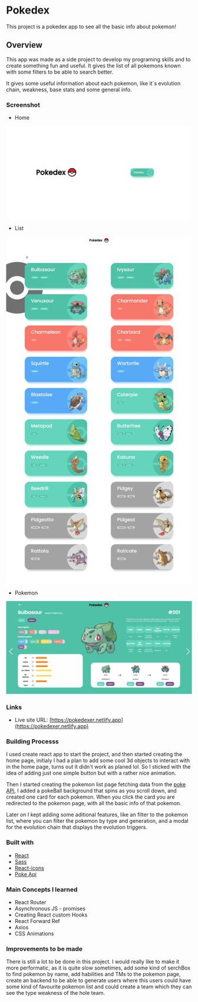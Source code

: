 # Pokedex 

This project is a pokedex app to see all the basic info about pokemon!

## Overview 

This app was made as a side project to develop my programing skills and to create something fun and useful. It gives the list of all pokemons known with some filters to be able to search better. 

It gives some useful information about each pokemon, like it´s evolution chain, weakness, base stats and some general info.

### Screenshot

+ Home 

![](./homeScreenshot.jpg)

+ List 

![](./listScreenshot.jpg)

+ Pokemon 

![](./pokemonScreenshot.jpg)

### Links

- Live site URL: [https://pokedexer.netlify.app](https://pokedexer.netlify.app)

### Building Processs

I used create react app to start the project, and then started creating the home page, initialy I had a plan to add some cool 3d objects to interact with in the home page, turns out it didn't work as planed lol. So I sticked with the idea of adding just one simple button but with a rather nice animation. 

Then I started creating the pokemon list page fetching data from the [poke APi](https://pokeapi.co), I added a pokeBall background that spins as you scroll down, and created one card for each pokemon. When you click the card you are redirected to the pokemon page, with all the basic info of that pokemon. 

Later on I kept adding some aditional features, like an filter to the pokemon list, where you can filter the pokemon by type and generation, and a modal for the evolution chain that displays the evolution triggers.

### Built with

- [React](https://reactjs.org)
- [Sass](https://sass-lang.com/guide)
- [React-icons](https://react-icons.github.io/react-icons/)
- [Poke Api](https://pokeapi.co)

### Main Concepts I learned

- React Router
- Asynchronous JS - promises
- Creating React custom Hooks
- React Forward Ref
- Axios
- CSS Animations

### Improvements to be made 

There is still a lot to be done in this project. I would really like to make it more performatic, as it is quite slow sometimes, add some kind of serchBox to find pokemon by name, add habilities and TMs to the pokemon page, create an backend to be able to generate users where this users could have some kind of favourite pokemon list and could create a team which they can see the type weakness of the hole team.
